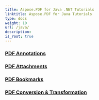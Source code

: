 ```yaml
---
title: Aspose.PDF for Java .NET Tutorials
linktitle: Aspose.PDF for Java Tutorials
type: docs
weight: 10
url: /java/
description:
is_root: true
---
```


### [PDF Annotations](./pdf-annotations/)

### [PDF Attachments](./pdf-attachments/)

### [PDF Bookmarks](./pdf-bookmarks/)

### [PDF Conversion & Transformation](./pdf-conversion-&-transformation/)
